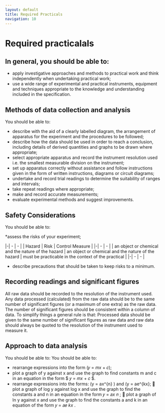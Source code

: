 ```yaml
---
layout: default
title: Required Practicals
navigation: 10
---
```


# Required practicalals
## In general, you should be able to:

* apply investigative approaches and methods to practical work and think independently when undertaking practical work;
* use a wide range 
of experimental and practical instruments, equipment and techniques appropriate to the knowledge and understanding included in the specification.
## Methods of data collection and analysis
You should be able to:
* describe with the aid of a clearly labelled diagram, the arrangement of apparatus for the experiment and the procedures to be followed;
* describe how the data should be used in order to reach a conclusion, including details of derived quantities and graphs to be drawn where appropriate;
* select appropriate apparatus and record the instrument resolution used i.e. the smallest measurable division on the instrument;
* set up apparatus correctly without assistance and follow instructions given in the form of written instructions, diagrams or circuit diagrams;
* undertake and record trial readings to determine the suitability of ranges and intervals;
* take repeat readings where appropriate;
* make and record accurate measurements;
* evaluate experimental methods and suggest improvements.

## Safety Considerations

You should be able to:

*assess the risks of your experiment; 

|-| - | - |
| Hazard | Risk | Control Measure |
|-| - | - |
| an object or chemical and the nature of the hazard | an object or chemical and the nature of the hazard | must be practicable in the context of the practical |
|-| - | - |

* describe precautions that should be taken to keep risks to a minimum.

## Recording readings and significant figures
All raw data should be recorded to the resolution of the instrument used. Any data processed (calculated) from the raw data should be to the same number of significant figures (or a maximum of one extra) as the raw data. The number of significant figures should be consistent within a column of data.
To simplify things a general rule is that:
Processed data should be given to the same number of significant figures as raw data and raw data should always be quoted to the resolution of the instrument used to measure it.

## Approach to data analysis
You should be able to:
You should be able to:
* rearrange expressions into the form \(𝑦 = 𝑚𝑥 + 𝑐\);
* plot a graph of y against x and use the graph to find constants m and c in an equation in the form $ 𝑦 = 𝑚𝑥 + 𝑐 $.
* rearrange expressions into the forms: \(y = ax^{n} \) and \(y = ae^{kx};
 plot a graph of log y against log x and use the graph to find the constants a and n in an
equation in the form 𝑦 = 𝑎𝑥
𝑛
;
 plot a graph of ln y against x and use the graph to find the constants a and k in an
equation of the form 𝑦 = 𝑎𝑒
𝑘𝑥
.
